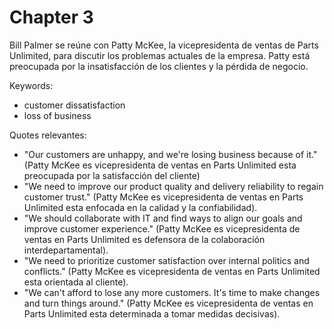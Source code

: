 # Chapter 3

Bill Palmer se reúne con Patty McKee, la vicepresidenta de ventas de Parts Unlimited, para discutir los problemas actuales de la empresa. Patty está preocupada por la insatisfacción de los clientes y la pérdida de negocio.

Keywords:
* customer dissatisfaction
* loss of business

Quotes relevantes:

* "Our customers are unhappy, and we're losing business because of it." (Patty McKee es vicepresidenta de ventas en Parts Unlimited esta preocupada por la satisfacción del cliente)
* "We need to improve our product quality and delivery reliability to regain customer trust." (Patty McKee es vicepresidenta de ventas en Parts Unlimited esta enfocada en la calidad y la confiabilidad).
* "We should collaborate with IT and find ways to align our goals and improve customer experience." (Patty McKee es vicepresidenta de ventas en Parts Unlimited es defensora de la colaboración interdepartamental).
* "We need to prioritize customer satisfaction over internal politics and conflicts." (Patty McKee es vicepresidenta de ventas en Parts Unlimited esta orientada al cliente).
* "We can't afford to lose any more customers. It's time to make changes and turn things around." (Patty McKee es vicepresidenta de ventas en Parts Unlimited esta determinada a tomar medidas decisivas).